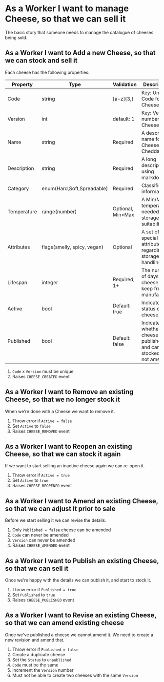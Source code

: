 # As a Worker I want to manage Cheese, so that we can sell it

The basic story that someone needs to manage the catalogue of cheeses being sold.

## As a Worker I want to Add a new Cheese, so that we can stock and sell it

Each cheese has the following properties:

| Property    | Type                        | Validation        | Description                                                                   |
|-------------|-----------------------------|-------------------|-------------------------------------------------------------------------------|
| Code        | string                      | [a-z]{3,}         | Key: Unique Code for Cheese                                                   |
| Version     | int                         | default: 1        | Key: Version number for Cheese.                                               |
| Name        | string                      | Required          | A descriptive name for the Cheese (e.g. Cheddar)                              |
| Description | string                      | Required          | A long description, using markdown                                            |
| Category    | enum(Hard,Soft,Spreadable)  | Required          | Classification information                                                    |
| Temperature | range(number)               | Optional, Min<Max | A Min/Max temperature, needed for storage suitability.                        |
| Attributes  | flags(smelly, spicy, vegan) | Optional          | A set of special rule attributes regarding it's storage, handling, etc.       |
| Lifespan    | integer                     | Required, 1+      | The number of days the cheese will keep from manufacture                      |
| Active      | bool                        | Default: true     | Indicates the status of the cheese.                                           |
| Published   | bool                        | Default: false    | Indicates whether the cheese is published and can be stocked, but not amended |

1. `Code` x `Version` must be unique
1. Raises `CHEESE_CREATED` event

## As a Worker I want to Remove an existing Cheese, so that we no longer stock it

When we're done with a Cheese we want to remove it.

1. Throw error if `Active = false`
1. Set `Active` to `false`
1. Raises `CHEESE_REMOVED` event

## As a Worker I want to Reopen an existing Cheese, so that we can stock it again

If we want to start selling an inactive cheese again we can re-open it.

1. Throw error if `Active = true`
1. Set `Active` to `true`
1. Raises `CHEESE_REOPENED` event

## As a Worker I want to Amend an existing Cheese, so that we can adjust it prior to sale

Before we start selling it we can revise the details.

1. Only `Published = false` cheese can be amended
1. `Code` can never be amended
1. `Version` can never be amended
1. Raises `CHEESE_AMENDED` event

## As a Worker I want to Publish an existing Cheese, so that we can sell it

Once we're happy with the details we can publish it, and start to stock it.

1. Throw error if `Published = true`
1. Set `Published` to `true`
1. Raises `CHEESE_PUBLISHED` event

## As a Worker I want to Revise an existing Cheese, so that we can amend existing cheese

Once we've published a cheese we cannot amend it.  We need to create a new revision and amend that.

1. Throw error if `Published = false`
1. Create a duplicate cheese
1. Set the `Status` to `unpublished`
1. `Code` must be the same
1. Increment the `Version` number
1. Must not be able to create two cheeses with the same `Version`
